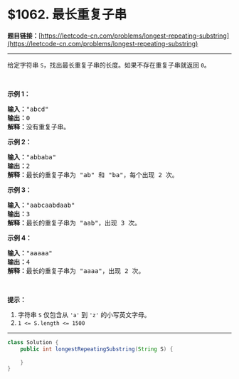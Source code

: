 # $1062. 最长重复子串

**题目链接：**[https://leetcode-cn.com/problems/longest-repeating-substring](https://leetcode-cn.com/problems/longest-repeating-substring)

---

<div class="content__1Y2H">
 <div class="notranslate">
  <p>给定字符串&nbsp;<code>S</code>，找出最长重复子串的长度。如果不存在重复子串就返回 <code>0</code>。</p> 
  <p>&nbsp;</p> 
  <p><strong>示例 1：</strong></p> 
  <pre class="language-text"><strong>输入：</strong>"abcd"
<strong>输出：</strong>0
<strong>解释：</strong>没有重复子串。
</pre> 
  <p><strong>示例 2：</strong></p> 
  <pre class="language-text"><strong>输入：</strong>"abbaba"
<strong>输出：</strong>2
<strong>解释：</strong>最长的重复子串为 "ab" 和 "ba"，每个出现 2 次。
</pre> 
  <p><strong>示例 3：</strong></p> 
  <pre class="language-text"><strong>输入：</strong>"aabcaabdaab"
<strong>输出：</strong>3
<strong>解释：</strong>最长的重复子串为 "aab"，出现 3 次。
</pre> 
  <p><strong>示例 4：</strong></p> 
  <pre class="language-text"><strong>输入：</strong>"aaaaa"
<strong>输出：</strong>4
<strong>解释：</strong>最长的重复子串为 "aaaa"，出现 2 次。</pre> 
  <p>&nbsp;</p> 
  <p><strong>提示：</strong></p> 
  <ol> 
   <li>字符串&nbsp;<code>S</code>&nbsp;仅包含从&nbsp;<code>'a'</code> 到&nbsp;<code>'z'</code>&nbsp;的小写英文字母。</li> 
   <li><code>1 &lt;= S.length &lt;= 1500</code></li> 
  </ol> 
 </div>
</div>

---

```java
class Solution {
    public int longestRepeatingSubstring(String S) {
        
    }
}
```